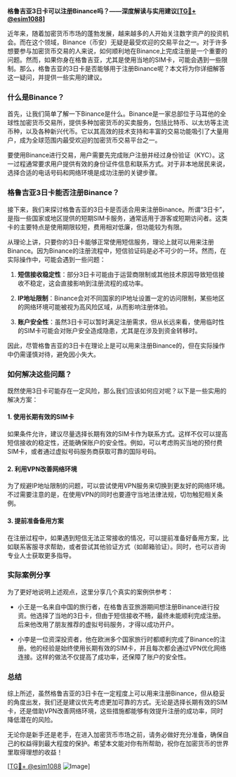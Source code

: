 **格鲁吉亚3日卡可以注册Binance吗？——深度解读与实用建议[[TG💪+ @esim1088](https://t.me/s/esim1088)]**

近年来，随着加密货币市场的蓬勃发展，越来越多的人开始关注数字资产的投资机会。而在这个领域，Binance（币安）无疑是最受欢迎的交易平台之一。对于许多想要参与加密货币交易的人来说，如何顺利地在Binance上完成注册是一个重要的问题。然而，如果你身在格鲁吉亚，尤其是使用当地的SIM卡，可能会遇到一些限制。那么，格鲁吉亚的3日卡是否能够用于注册Binance呢？本文将为你详细解答这一疑问，并提供一些实用的建议。

### 什么是Binance？

首先，让我们简单了解一下Binance是什么。Binance是一家总部位于马耳他的全球性加密货币交易所，提供多种加密货币的买卖服务，包括比特币、以太坊等主流币种，以及各种新兴代币。它以其高效的技术支持和丰富的交易功能吸引了大量用户，成为全球范围内最受欢迎的加密货币交易平台之一。

要使用Binance进行交易，用户需要先完成账户注册并经过身份验证（KYC）。这一过程通常要求用户提供有效的身份证件信息和联系方式。对于非本地居民来说，选择合适的电话号码和网络环境是成功注册的关键步骤。

### 格鲁吉亚3日卡能否注册Binance？

接下来，我们来探讨格鲁吉亚的3日卡是否适合用来注册Binance。所谓“3日卡”，是指一些国家或地区提供的短期SIM卡服务，通常适用于游客或短期访问者。这类卡的主要特点是使用期限较短，费用相对低廉，但功能较为有限。

从理论上讲，只要你的3日卡能够正常使用短信服务，理论上就可以用来注册Binance。因为Binance的注册流程中，短信验证码是必不可少的一环。然而，在实际操作中，可能会遇到一些问题：

1. **短信接收稳定性**：部分3日卡可能由于运营商限制或其他技术原因导致短信接收不稳定，这会直接影响到注册流程的成功率。
   
2. **IP地址限制**：Binance会对不同国家的IP地址设置一定的访问限制，某些地区的网络环境可能被视为高风险区域，从而影响注册体验。

3. **账户安全性**：虽然3日卡可以暂时满足注册需求，但从长远来看，使用临时性的SIM卡可能会对账户安全造成隐患，尤其是在涉及到资金转移时。

因此，尽管格鲁吉亚的3日卡在理论上是可以用来注册Binance的，但在实际操作中仍需谨慎对待，避免因小失大。

### 如何解决这些问题？

既然使用3日卡可能存在一定风险，那么我们应该如何应对呢？以下是一些实用的解决方案：

#### 1. 使用长期有效的SIM卡

如果条件允许，建议尽量选择长期有效的SIM卡作为联系方式。这样不仅可以提高短信接收的稳定性，还能确保账户的安全性。例如，可以考虑购买当地的预付费SIM卡，或者通过虚拟号码服务商获取可靠的国际号码。

#### 2. 利用VPN改善网络环境

为了规避IP地址限制的问题，可以尝试使用VPN服务来切换到更友好的网络环境。不过需要注意的是，在使用VPN的同时也要遵守当地法律法规，切勿触犯相关条例。

#### 3. 提前准备备用方案

在注册过程中，如果遇到短信无法正常接收的情况，可以提前准备好备用方案，比如联系客服寻求帮助，或者尝试其他验证方式（如邮箱验证）。同时，也可以咨询专业人士获取更多指导。

### 实际案例分享

为了更好地说明上述观点，这里分享几个真实的案例供参考：

- 小王是一名来自中国的旅行者，在格鲁吉亚旅游期间想注册Binance进行投资。他选择了当地的3日卡，但由于短信接收不畅，最终未能顺利完成注册。后来他改用了朋友推荐的虚拟号码服务，才得以成功开户。
  
- 小李是一位资深投资者，他在欧洲多个国家旅行时都顺利完成了Binance的注册。他的经验是始终使用长期有效的SIM卡，并且每次都会通过VPN优化网络连接。这样的做法不仅提高了成功率，还保障了账户的安全性。

### 总结

综上所述，虽然格鲁吉亚的3日卡在一定程度上可以用来注册Binance，但从稳妥的角度出发，我们还是建议优先考虑更加可靠的方式。无论是选择长期有效的SIM卡，还是借助VPN改善网络环境，这些措施都能够有效提升注册的成功率，同时降低潜在的风险。

无论你是新手还是老手，在进入加密货币市场之前，请务必做好充分准备，确保自己的权益得到最大程度的保护。希望本文能对你有所帮助，祝你在加密货币的世界里取得理想的收益！

[[TG💪+ @esim1088](https://t.me/s/esim1088) ![Image](https://i.postimg.cc/4NQfJmqS/Snipaste-2025-05-13-00-14-12.png)]